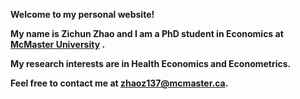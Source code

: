 <b>Welcome to my personal website!<b/>

My name is Zichun Zhao and I am a PhD student in Economics at [McMaster University](https://socialsciences.mcmaster.ca/people/zhao-zichun) .

My research interests are in <b>Health Economics</b> and <b>Econometrics</b>.


Feel free to contact me at zhaoz137@mcmaster.ca.